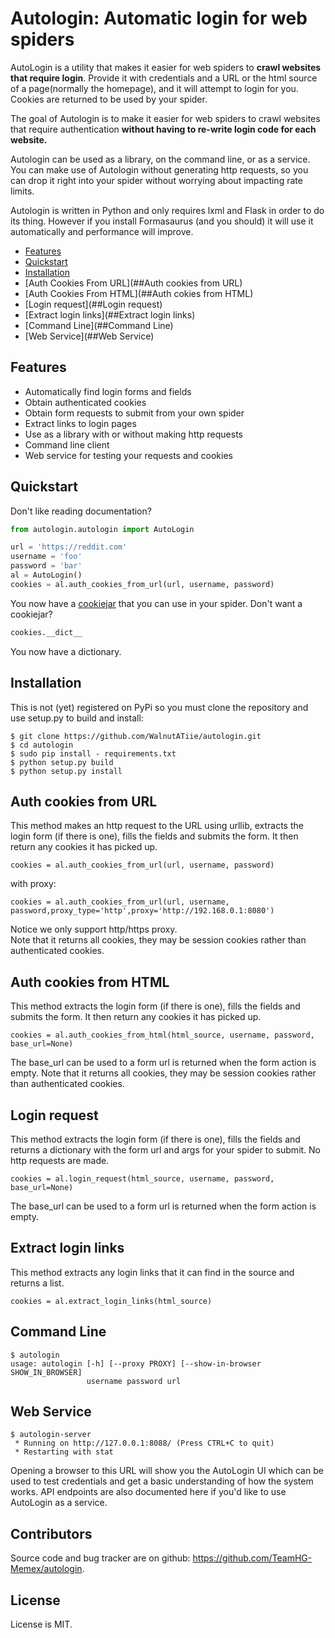 # Autologin: Automatic login for web spiders
AutoLogin is a utility that makes it easier for web spiders to **crawl websites that require login**. Provide it with credentials and a URL or the html source of a page(normally the homepage), and it will attempt to login for you. Cookies are returned to be used by your spider.

The goal of Autologin is to make it easier for web spiders to crawl websites that require authentication **without having to re-write login code for each website.**

Autologin can be used as a library, on the command line, or as a service. You can make use of Autologin without generating http requests, so you can drop it right into your spider without worrying about impacting rate limits.

Autologin is written in Python and only requires lxml and Flask in order to do its thing. However if you install Formasaurus (and you should) it will use it automatically and performance will improve.

* [Features](##Features)
* [Quickstart](##Quickstart)
* [Installation](##Installation)
* [Auth Cookies From URL](##Auth cookies from URL)
* [Auth Cookies From HTML](##Auth cokies from HTML)
* [Login request](##Login request)
* [Extract login links](##Extract login links)
* [Command Line](##Command Line)
* [Web Service](##Web Service)


## Features
* Automatically find login forms and fields
* Obtain authenticated cookies
* Obtain form requests to submit from your own spider
* Extract links to login pages
* Use as a library with or without making http requests
* Command line client
* Web service for testing your requests and cookies


## Quickstart
Don't like reading documentation? 
```python
from autologin.autologin import AutoLogin

url = 'https://reddit.com'
username = 'foo'
password = 'bar'
al = AutoLogin()
cookies = al.auth_cookies_from_url(url, username, password)
```
You now have a [cookiejar](https://docs.python.org/2/library/cookielib.html) that you can use in your spider.
Don't want a cookiejar? 
```python
cookies.__dict__
```
You now have a dictionary.

## Installation
This is not (yet) registered on PyPi so you must clone the repository and use setup.py to build and install:
```
$ git clone https://github.com/WalnutATiie/autologin.git
$ cd autologin
$ sudo pip install - requirements.txt
$ python setup.py build
$ python setup.py install
```

## Auth cookies from URL
This method makes an http request to the URL using urllib, extracts the login form (if there is one), fills the fields and submits the form. It then return any cookies it has picked up.
```
cookies = al.auth_cookies_from_url(url, username, password)
```
with proxy:
```
cookies = al.auth_cookies_from_url(url, username, password,proxy_type='http',proxy='http://192.168.0.1:8080')
```
Notice we only support http/https proxy.<br/>
Note that it returns all cookies, they may be session cookies rather than authenticated cookies.


## Auth cookies from HTML
This method extracts the login form (if there is one), fills the fields and submits the form. It then return any cookies it has picked up.
```
cookies = al.auth_cookies_from_html(html_source, username, password, base_url=None)
```
The base_url can be used to a form url is returned when the form action is empty.
Note that it returns all cookies, they may be session cookies rather than authenticated cookies.

## Login request
This method extracts the login form (if there is one), fills the fields and returns a dictionary with the form url and args for your spider to submit. No http requests are made.
```
cookies = al.login_request(html_source, username, password, base_url=None)
```
The base_url can be used to a form url is returned when the form action is empty.

## Extract login links
This method extracts any login links that it can find in the source and returns a list. 
```
cookies = al.extract_login_links(html_source)
```

## Command Line
```
$ autologin
usage: autologin [-h] [--proxy PROXY] [--show-in-browser SHOW_IN_BROWSER]
                 username password url
```

## Web Service
```
$ autologin-server
 * Running on http://127.0.0.1:8088/ (Press CTRL+C to quit)
 * Restarting with stat
```

Opening a browser to this URL will show you the AutoLogin UI which can be used to test credentials and get a basic understanding of how the system works. API endpoints are also documented here if you'd like to use AutoLogin as a service.

## Contributors
Source code and bug tracker are on github: https://github.com/TeamHG-Memex/autologin.

## License
License is MIT.
